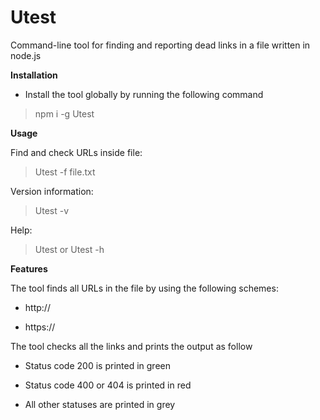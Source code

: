 # Utest

Command-line tool for finding and reporting dead links in a file written in node.js

**Installation**

- Install the tool globally by running the following command

> npm i -g Utest

**Usage**

Find and check URLs inside file:

> Utest -f file.txt

Version information:

> Utest -v

Help:

> Utest or Utest -h


**Features**

The tool finds all URLs in the file by using the following schemes: 

- http://

- https://

The tool checks all the links and prints the output as follow

- Status code 200 is printed in green

- Status code 400 or 404 is printed in red

- All other statuses are printed in grey
